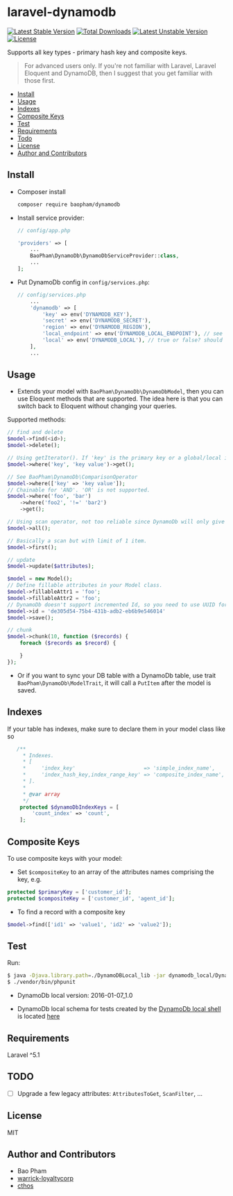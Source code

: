 laravel-dynamodb
================

[![Latest Stable Version](https://poser.pugx.org/baopham/dynamodb/v/stable)](https://packagist.org/packages/baopham/dynamodb)
[![Total Downloads](https://poser.pugx.org/baopham/dynamodb/downloads)](https://packagist.org/packages/baopham/dynamodb)
[![Latest Unstable Version](https://poser.pugx.org/baopham/dynamodb/v/unstable)](https://packagist.org/packages/baopham/dynamodb)
[![License](https://poser.pugx.org/baopham/dynamodb/license)](https://packagist.org/packages/baopham/dynamodb)

Supports all key types - primary hash key and composite keys.

> For advanced users only. If you're not familiar with Laravel, Laravel Eloquent and DynamoDB, then I suggest that you get familiar with those first. 

* [Install](#install)
* [Usage](#usage)
* [Indexes](#indexes)
* [Composite Keys](#composite-keys)
* [Test](#test)
* [Requirements](#requirements)
* [Todo](#todo)
* [License](#license)
* [Author and Contributors](#author-and-contributors)

Install
------

* Composer install
    ```bash
    composer require baopham/dynamodb
    ```

* Install service provider:

    ```php
    // config/app.php
    
    'providers' => [
        ...
        BaoPham\DynamoDb\DynamoDbServiceProvider::class,
        ...
    ];
    ```

* Put DynamoDb config in `config/services.php`:

    ```php
    // config/services.php
        ...
        'dynamodb' => [
            'key' => env('DYNAMODB_KEY'),
            'secret' => env('DYNAMODB_SECRET'),
            'region' => env('DYNAMODB_REGION'),
            'local_endpoint' => env('DYNAMODB_LOCAL_ENDPOINT'), // see http://docs.aws.amazon.com/amazondynamodb/latest/developerguide/Tools.DynamoDBLocal.html
            'local' => env('DYNAMODB_LOCAL'), // true or false? should use dynamodb_local or not?
        ],
        ...
    ```

Usage
-----
* Extends your model with `BaoPham\DynamoDb\DynamoDbModel`, then you can use Eloquent methods that are supported. The idea here is that you can switch back to Eloquent without changing your queries.  

Supported methods:

```php
// find and delete
$model->find(<id>);
$model->delete();

// Using getIterator(). If 'key' is the primary key or a global/local index and the condition is EQ, will use 'Query', otherwise 'Scan'.
$model->where('key', 'key value')->get();

// See BaoPham\DynamoDb\ComparisonOperator
$model->where(['key' => 'key value']);
// Chainable for 'AND'. 'OR' is not supported.
$model->where('foo', 'bar')
    ->where('foo2', '!=' 'bar2')
    ->get();

// Using scan operator, not too reliable since DynamoDb will only give 1MB total of data.
$model->all();

// Basically a scan but with limit of 1 item.
$model->first();

// update
$model->update($attributes);

$model = new Model();
// Define fillable attributes in your Model class.
$model->fillableAttr1 = 'foo';
$model->fillableAttr2 = 'foo';
// DynamoDb doesn't support incremented Id, so you need to use UUID for the primary key.
$model->id = 'de305d54-75b4-431b-adb2-eb6b9e546014'
$model->save();

// chunk
$model->chunk(10, function ($records) {
    foreach ($records as $record) {

    }
});
```

* Or if you want to sync your DB table with a DynamoDb table, use trait `BaoPham\DynamoDb\ModelTrait`, it will call a `PutItem` after the model is saved.

Indexes
-----------
If your table has indexes, make sure to declare them in your model class like so

```php
   /**
     * Indexes.
     * [
     *     'index_key'                      => 'simple_index_name',
     *     'index_hash_key,index_range_key' => 'composite_index_name',
     * ].
     *
     * @var array
     */
    protected $dynamoDbIndexKeys = [
        'count_index' => 'count',
    ];
```


Composite Keys
--------------
To use composite keys with your model:

* Set `$compositeKey` to an array of the attributes names comprising the key, e.g.

```php
protected $primaryKey = ['customer_id'];
protected $compositeKey = ['customer_id', 'agent_id'];
```

* To find a record with a composite key

```php
$model->find(['id1' => 'value1', 'id2' => 'value2']);
```

Test
----
Run:

```bash
$ java -Djava.library.path=./DynamoDBLocal_lib -jar dynamodb_local/DynamoDBLocal.jar --port 3000
$ ./vendor/bin/phpunit
```

* DynamoDb local version: 2016-01-07_1.0

* DynamoDb local schema for tests created by the [DynamoDb local shell](http://docs.aws.amazon.com/amazondynamodb/latest/developerguide/Tools.DynamoDBLocal.Shell.html) is located [here](dynamodb_local_schema.js)


Requirements
-------------
Laravel ^5.1


TODO
----
- [ ] Upgrade a few legacy attributes: `AttributesToGet`, `ScanFilter`, ...

License
--------
MIT


Author and Contributors
-------
* Bao Pham
* [warrick-loyaltycorp](https://github.com/warrick-loyaltycorp)
* [cthos](https://github.com/cthos)
